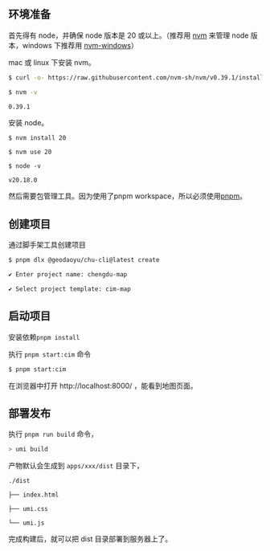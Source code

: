 ## 环境准备

首先得有 node，并确保 node 版本是 20 或以上。（推荐用 [nvm](https://github.com/nvm-sh/nvm) 来管理 node 版本，windows 下推荐用 [nvm-windows](https://github.com/coreybutler/nvm-windows)）

mac 或 linux 下安装 nvm。

```bash
$ curl -o- https://raw.githubusercontent.com/nvm-sh/nvm/v0.39.1/install.sh | bash

$ nvm -v

0.39.1
```

安装 node。

```undefined
$ nvm install 20

$ nvm use 20

$ node -v

v20.18.0
```

然后需要包管理工具。因为使用了pnpm workspace，所以必须使用[pnpm](https://pnpm.io/installation)。

## 创建项目

通过脚手架工具创建项目

```bash
$ pnpm dlx @geodaoyu/chu-cli@latest create

✔ Enter project name: chengdu-map

✔ Select project template: cim-map

```

## 启动项目

安装依赖`pnpm install`

执行 `pnpm start:cim` 命令

```bash
$ pnpm start:cim
```

在浏览器中打开 http://localhost:8000/ ，能看到地图页面。

## 部署发布

执行 `pnpm run build` 命令，

```bash
> umi build
```

产物默认会生成到 `apps/xxx/dist` 目录下，

```undefined
./dist

├── index.html

├── umi.css

└── umi.js
```

完成构建后，就可以把 dist 目录部署到服务器上了。
